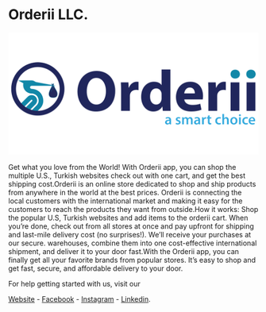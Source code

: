 # Orderii LLC.

![image info](https://github.com/orderii/orderii/blob/master/assets/orderii_logo.png)

Get what you love from the World! With Orderii app, you can shop the multiple U.S., Turkish websites check out with one cart, and get the best shipping cost.Orderii is an online store dedicated to shop and ship products from anywhere in the world at the best prices. Orderii is connecting the local customers with the international market and making it easy for the customers to reach the products they want from outside.How it works: Shop the popular U.S, Turkish websites and add items to the orderii cart. When you’re done, check out from all stores at once and pay upfront for shipping and last-mile delivery cost (no surprises!). We’ll receive your purchases at our secure. warehouses, combine them into one cost-effective international shipment, and deliver it to your door fast.With the Orderii app, you can finally get all your favorite brands from popular stores. It’s easy to shop and get fast, secure, and affordable delivery to your door.

For help getting started with us, visit our

[Website](https://orderii.co/) - [Facebook](https://www.facebook.com/orderii/) - [Instagram](https://www.instagram.com/orderii.co/) - [Linkedin](https://www.linkedin.com/company/78819868).
